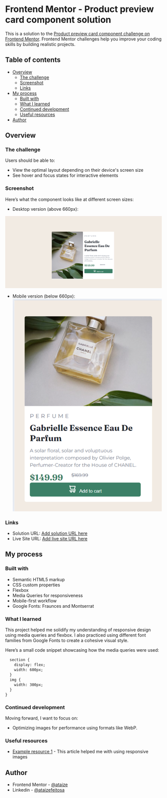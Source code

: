 # Frontend Mentor - Product preview card component solution

This is a solution to the [Product preview card component challenge on Frontend Mentor](https://www.frontendmentor.io/challenges/product-preview-card-component-GO7UmttRfa). Frontend Mentor challenges help you improve your coding skills by building realistic projects. 

## Table of contents

- [Overview](#overview)
  - [The challenge](#the-challenge)
  - [Screenshot](#screenshot)
  - [Links](#links)
- [My process](#my-process)
  - [Built with](#built-with)
  - [What I learned](#what-i-learned)
  - [Continued development](#continued-development)
  - [Useful resources](#useful-resources)
- [Author](#author)


## Overview

### The challenge

Users should be able to:

- View the optimal layout depending on their device's screen size
- See hover and focus states for interactive elements

### Screenshot

Here’s what the component looks like at different screen sizes:

- Desktop version (above 660px):

![](.\images\image-desktop.png)

- Mobile version (below 660px):
![](.\images\image-mobile.png)



### Links

- Solution URL: [Add solution URL here](https://your-solution-url.com)
- Live Site URL: [Add live site URL here](https://your-live-site-url.com)

## My process

### Built with

- Semantic HTML5 markup
- CSS custom properties
- Flexbox
- Media Queries for responsiveness
- Mobile-first workflow
- Google Fonts: Fraunces and Montserrat

### What I learned

This project helped me solidify my understanding of responsive design using media queries and flexbox. I also practiced using different font families from Google Fonts to create a cohesive visual style.

Here’s a small code snippet showcasing how the media queries were used:

```@media (min-width: 670px) {
  section {
    display: flex;
    width: 600px;
  }
  img {
    width: 300px;
  }
}

```

### Continued development

Moving forward, I want to focus on:
- Optimizing images for performance using formats like WebP.

### Useful resources

- [Example resource 1](https://developer.mozilla.org/pt-BR/docs/Learn/HTML/Multimedia_and_embedding/Responsive_images) - This article helped me with using responsive images

## Author

- Frontend Mentor - [@ataize](https://www.frontendmentor.io/profile/Ataize)
- Linkedin - [@ataizefeitosa](https://www.linkedin.com/in/ataizefeitosa/)
